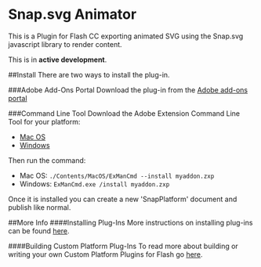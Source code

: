 Snap.svg Animator
=================

This is a Plugin for Flash CC exporting animated SVG using the Snap.svg javascript library to render content.

This is in **active development**.

##Install
There are two ways to install the plug-in.

###Adobe Add-Ons Portal
Download the plug-in from the [Adobe add-ons portal](https://creative.adobe.com/addons/products/12329)

###Command Line Tool
Download the Adobe Extension Command Line Tool for your platform:
- [Mac OS](http://www.adobeexchange.com/ExManCmd_mac.zip)
- [Windows](http://www.adobeexchange.com/ExManCmd_win.zip)

Then run the command:
- Mac OS: ```./Contents/MacOS/ExManCmd --install myaddon.zxp```
- Windows: ```ExManCmd.exe /install myaddon.zxp```

Once it is installed you can create a new 'SnapPlatform' document and publish like normal.

##More Info
####Installing Plug-Ins
More instructions on installing plug-ins can be found [here](https://helpx.adobe.com/flash/using/custom-platform-support.html).

####Building Custom Platform Plug-Ins
To read more about building or writing your own Custom Platform Plugins for Flash go [here](https://helpx.adobe.com/flash/using/enabling-support-custom-platforms.html).
